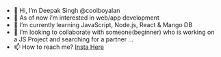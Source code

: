 - 👋 Hi, I’m Deepak Singh @coolboyalan
- 👀 As of now i’m interested in web/app development
- 🌱 I’m currently learning JavaScript, Node.js, React & Mango DB
- 💞️ I’m looking to collaborate with someone(beginner) who is working on a JS Project and searching for a partner ...
- 📫 How to reach me? <a href="https://instagram.com">Insta Here</a>

<!---
coolboyalan/coolboyalan is a ✨ special ✨ repository because its `README.md` (this file) appears on your GitHub profile.
You can click the Preview link to take a look at your changes.
--->
